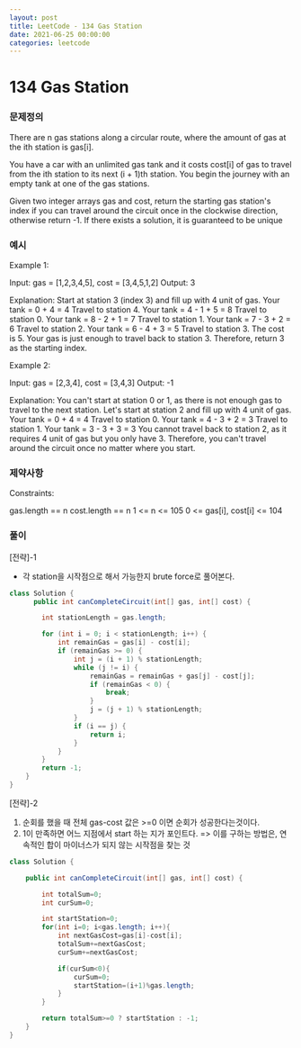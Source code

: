 ```yaml
---
layout: post
title: LeetCode - 134 Gas Station
date: 2021-06-25 00:00:00
categories: leetcode
---
```


# 134 Gas Station

### 문제정의
There are n gas stations along a circular route, where the amount of gas at the ith station is gas[i].

You have a car with an unlimited gas tank and it costs cost[i] of gas to travel from the ith station to its next (i + 1)th station. You begin the journey with an empty tank at one of the gas stations.

Given two integer arrays gas and cost, return the starting gas station's index if you can travel around the circuit once in the clockwise direction, otherwise return -1. If there exists a solution, it is guaranteed to be unique

### 예시

Example 1:

Input: gas = [1,2,3,4,5], cost = [3,4,5,1,2]
Output: 3

Explanation:
Start at station 3 (index 3) and fill up with 4 unit of gas. Your tank = 0 + 4 = 4
Travel to station 4. Your tank = 4 - 1 + 5 = 8
Travel to station 0. Your tank = 8 - 2 + 1 = 7
Travel to station 1. Your tank = 7 - 3 + 2 = 6
Travel to station 2. Your tank = 6 - 4 + 3 = 5
Travel to station 3. The cost is 5. Your gas is just enough to travel back to station 3.
Therefore, return 3 as the starting index.

Example 2:

Input: gas = [2,3,4], cost = [3,4,3]
Output: -1

Explanation:
You can't start at station 0 or 1, as there is not enough gas to travel to the next station.
Let's start at station 2 and fill up with 4 unit of gas. Your tank = 0 + 4 = 4
Travel to station 0. Your tank = 4 - 3 + 2 = 3
Travel to station 1. Your tank = 3 - 3 + 3 = 3
You cannot travel back to station 2, as it requires 4 unit of gas but you only have 3.
Therefore, you can't travel around the circuit once no matter where you start.
 
### 제약사항
Constraints:

gas.length == n
cost.length == n
1 <= n <= 105
0 <= gas[i], cost[i] <= 104

### 풀이

[전략]-1
- 각 station을 시작점으로 해서 가능한지 brute force로 풀어본다.
  
  
```java
class Solution {
      public int canCompleteCircuit(int[] gas, int[] cost) {

        int stationLength = gas.length;

        for (int i = 0; i < stationLength; i++) {
            int remainGas = gas[i] - cost[i];
            if (remainGas >= 0) {
                int j = (i + 1) % stationLength;
                while (j != i) {
                    remainGas = remainGas + gas[j] - cost[j];
                    if (remainGas < 0) {
                        break;
                    }
                    j = (j + 1) % stationLength;
                }
                if (i == j) {
                    return i;
                }
            }
        }
        return -1;
    }
}
```

[전략]-2
1. 순회를 했을 때 전체 gas-cost 값은 >=0 이면 순회가 성공한다는것이다.
2. 1이 만족하면 어느 지점에서 start 하는 지가 포인트다.
=> 이를 구하는 방법은, 연속적인 합이 마이너스가 되지 않는 시작점을 찾는 것

```java
class Solution {

    public int canCompleteCircuit(int[] gas, int[] cost) {

        int totalSum=0;
        int curSum=0;

        int startStation=0;
        for(int i=0; i<gas.length; i++){
            int nextGasCost=gas[i]-cost[i];
            totalSum+=nextGasCost;
            curSum+=nextGasCost;

            if(curSum<0){
                curSum=0;
                startStation=(i+1)%gas.length;
            }
        }

        return totalSum>=0 ? startStation : -1;
    }
}
```

